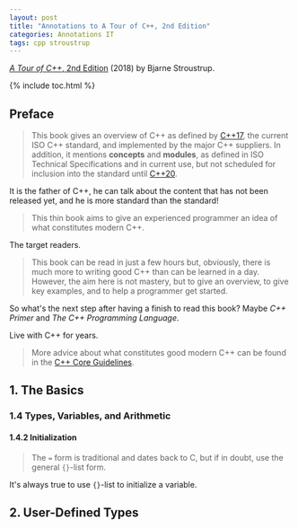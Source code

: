 ```yaml
---
layout: post
title: "Annotations to A Tour of C++, 2nd Edition"
categories: Annotations IT
tags: cpp stroustrup
---
```


[*A Tour of C++*, 2nd Edition](http://www.stroustrup.com/tour2.html) (2018) by Bjarne Stroustrup.

{% include toc.html %}

## Preface

> This book gives an overview of C++ as defined by [C++17](https://en.wikipedia.org/wiki/C%2B%2B17), the current ISO C++ standard, and implemented by the major C++ suppliers. In addition, it mentions **concepts** and **modules**, as defined in ISO Technical Specifications and in current use, but not scheduled for inclusion into the standard until [C++20](https://en.wikipedia.org/wiki/C%2B%2B20).

It is the father of C++, he can talk about the content that has not been released yet, and he is more standard than the standard!

> This thin book aims to give an experienced programmer an idea of what constitutes modern C++.

The target readers.

> This book can be read in just a few hours but, obviously, there is much more to writing good C++ than can be learned in a day. However, the aim here is not mastery, but to give an overview, to give key examples, and to help a programmer get started.

So what's the next step after having a finish to read this book? Maybe *C++ Primer* and *The C++ Programming Language*.

Live with C++ for years.

> More advice about what constitutes good modern C++ can be found in the [C++ Core Guidelines](https://github.com/isocpp/CppCoreGuidelines).

## 1. The Basics

### 1.4 Types, Variables, and Arithmetic

#### 1.4.2 Initialization

> The `=` form is traditional and dates back to C, but if in doubt, use the general `{}`-list form.

It's always true to use `{}`-list to initialize a variable.

## 2. User-Defined Types
